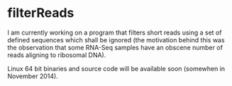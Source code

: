 filterReads
===========

I am currently working on a program that filters short reads using a set of defined sequences which shall be ignored (the motivation behind this was the observation that some RNA-Seq samples have an obscene number of reads aligning to ribosomal DNA).

Linux 64 bit binaries and source code will be available soon (somewhen in November 2014).
